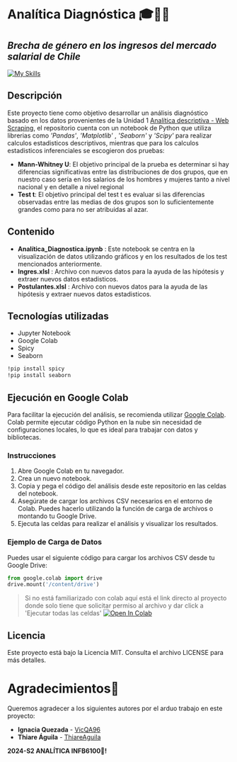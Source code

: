 # Analítica Diagnóstica 🎓👨‍💻
## _Brecha de género en los ingresos del mercado salarial de Chile_

[![My Skills](https://skillicons.dev/icons?i=py,github)](https://skillicons.dev)

## Descripción
Este proyecto tiene como objetivo desarrollar un análisis diagnóstico basado en los datos provenientes de la Unidad 1 [Analítica descriptiva - Web Scraping][df5], el repositorio cuenta con un notebook de Python que utiliza librerias como _'Pandas'_, _'Matplotlib'_ , _'Seaborn'_ y _'Scipy'_ para realizar calculos estadisticos descriptivos, mientras que para los calculos estadisticos inferenciales se escogieron dos pruebas:
- **Mann-Whitney U**: El objetivo principal de la prueba es determinar si hay diferencias significativas entre las distribuciones de dos grupos, que en nuestro caso sería en los salarios de los hombres y mujeres tanto a nivel nacional y en detalle a nivel regional
- **Test t**: El objetivo principal del test t es evaluar si las diferencias observadas entre las medias de dos grupos son lo suficientemente grandes como para no ser atribuidas al azar.

## Contenido

- **Analítica_Diagnostica.ipynb** : Este notebook se centra en la visualización de datos utilizando gráficos y en los resultados de los test mencionados anteriormente.
- **Ingres.xlsl** : Archivo con nuevos datos para la ayuda de las hipótesis y extraer nuevos datos estadisticos.
- **Postulantes.xlsl** : Archivo con nuevos datos para la ayuda de las hipótesis y extraer nuevos datos estadisticos.


## Tecnologías utilizadas

- Jupyter Notebook
- Google Colab
- Spicy
- Seaborn

```sh
!pip install spicy
!pip install seaborn 
```
## Ejecución en Google Colab

Para facilitar la ejecución del análisis, se recomienda utilizar [Google Colab](https://colab.research.google.com/). Colab permite ejecutar código Python en la nube sin necesidad de configuraciones locales, lo que es ideal para trabajar con datos y bibliotecas.

### Instrucciones

1. Abre Google Colab en tu navegador.
2. Crea un nuevo notebook.
3. Copia y pega el código del análisis desde este repositorio en las celdas del notebook.
4. Asegúrate de cargar los archivos CSV necesarios en el entorno de Colab. Puedes hacerlo utilizando la función de carga de archivos o montando tu Google Drive.
5. Ejecuta las celdas para realizar el análisis y visualizar los resultados.

### Ejemplo de Carga de Datos

Puedes usar el siguiente código para cargar los archivos CSV desde tu Google Drive:

```python
from google.colab import drive
drive.mount('/content/drive')
```
>Si no está familiarizado con colab aquí está el link directo al proyecto 
>donde solo tiene que solicitar permiso al archivo y dar click a 'Ejecutar todas las celdas'
>[![Open In Colab](https://colab.research.google.com/assets/colab-badge.svg)](https://colab.research.google.com/drive/1tUTq2pOXEGMt89YqudiZsLYtAcxv1kgc?usp=sharing)

## Licencia

Este proyecto está bajo la Licencia MIT. Consulta el archivo LICENSE para más detalles.

# Agradecimientos🌷
Queremos agradecer a los siguientes autores por el arduo trabajo en este proyecto:

- **Ignacia Quezada** - [VicQA96][df6]
- **Thiare Águila** - [ThiareAguila][df7]

**2024-S2 ANALÍTICA INFB6100📘!**

   [df5]: <https://github.com/VicQA96/web-scraping>
   [df6]: <https://github.com/VicQA96>
   [df7]: <https://github.com/ThiareAguila>

